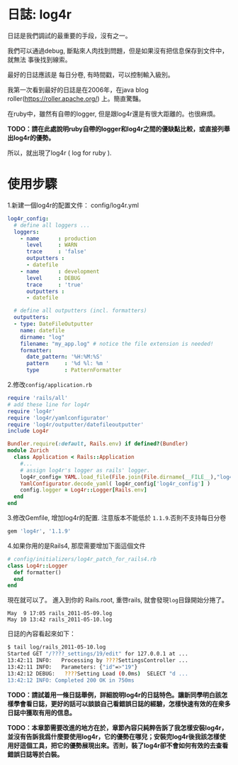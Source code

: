 # 日誌:   log4r

日誌是我們調試的最重要的手段，沒有之一。

我們可以通過debug, 斷點來人肉找到問題，但是如果沒有把信息保存到文件中，就無法
事後找到線索。

最好的日誌應該是 每日分卷, 有時間戳，可以控制輸入級別。

我第一次看到最好的日誌是在2006年，在java blog roller(https://roller.apache.org/)
上。簡直驚豔。

在ruby中，雖然有自帶的logger, 但是跟log4r還是有很大距離的。也很麻煩。

**TODO：請在此處說明ruby自帶的logger和log4r之間的優缺點比較，或直接列舉出log4r的優勢。**

所以，就出現了log4r ( log for ruby ).

# 使用步驟

1.新建一個log4r的配置文件：  config/log4r.yml

```yaml
log4r_config:
  # define all loggers ...
  loggers:
    - name      : production
      level     : WARN
      trace     : 'false'
      outputters :
      - datefile
    - name      : development
      level     : DEBUG
      trace     : 'true'
      outputters :
      - datefile

  # define all outputters (incl. formatters)
  outputters:
  - type: DateFileOutputter
    name: datefile
    dirname: "log"
    filename: "my_app.log" # notice the file extension is needed!
    formatter:
      date_pattern: '%H:%M:%S'
      pattern     : '%d %l: %m '
      type        : PatternFormatter
```

2.修改`config/application.rb`

```ruby
require 'rails/all'
# add these line for log4r
require 'log4r'
require 'log4r/yamlconfigurator'
require 'log4r/outputter/datefileoutputter'
include Log4r

Bundler.require(:default, Rails.env) if defined?(Bundler)
module Zurich
  class Application < Rails::Application
    #...
    # assign log4r's logger as rails' logger.
    log4r_config= YAML.load_file(File.join(File.dirname(__FILE__),"log4r.yml"))
    YamlConfigurator.decode_yaml( log4r_config['log4r_config'] )
    config.logger = Log4r::Logger[Rails.env]
  end
end
```

3.修改Gemfile, 增加log4r的配置. 注意版本不能低於 `1.1.9`.否則不支持每日分卷

```ruby
gem 'log4r', '1.1.9'
```

4.如果你用的是Rails4, 那麼需要增加下面這個文件

```ruby
# config/initializers/log4r_patch_for_rails4.rb
class Log4r::Logger
  def formatter()
  end
end
```

現在就可以了。 進入到你的 Rails.root, 重啓rails, 就會發現`log`目錄開始分捲了。

```
May  9 17:05 rails_2011-05-09.log
May 10 13:42 rails_2011-05-10.log
```

日誌的內容看起來如下：

```bash
$ tail log/rails_2011-05-10.log
Started GET "/????_settings/19/edit" for 127.0.0.1 at ...
13:42:11 INFO:   Processing by ????SettingsController ...
13:42:11 INFO:   Parameters: {"id"=>"19"}
13:42:12 DEBUG:   ????Setting Load (0.0ms)  SELECT "d ...
13:42:12 INFO: Completed 200 OK in 750ms
```

**TODO：請試着用一條日誌舉例，詳細說明log4r的日誌特色。讓新同學明白該怎樣學會看日誌，更好的話可以談談自己看錯誤日誌的經驗，怎樣快速有效的在衆多日誌中獲取有用的信息。**

**TODO：本章節需要改進的地方在於，章節內容只純粹告訴了我怎樣安裝log4r，並沒有告訴我爲什麼要使用log4r，它的優勢在哪兒；安裝完log4r後我該怎樣使用好這個工具，把它的優勢展現出來。否則，裝了log4r卻不會如何有效的去查看錯誤日誌等於白裝。**

